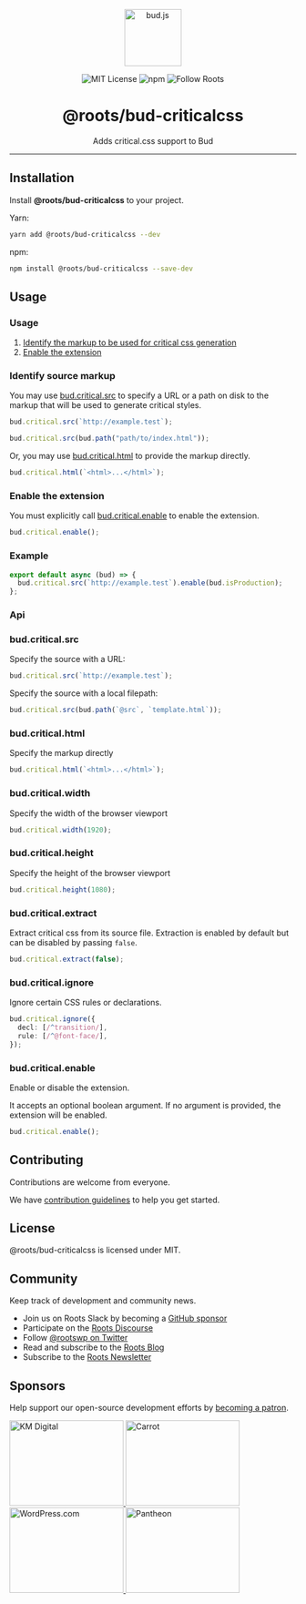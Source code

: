 <p align="center"><img src="https://cdn.roots.io/app/uploads/logo-bud.svg" height="100" alt="bud.js" /></p>

<p align="center">
  <img alt="MIT License" src="https://img.shields.io/github/license/roots/bud?color=%23525ddc&style=flat-square" />
  <img alt="npm" src="https://img.shields.io/npm/v/@roots/bud.svg?color=%23525ddc&style=flat-square" />
  <img alt="Follow Roots" src="https://img.shields.io/twitter/follow/rootswp.svg?color=%23525ddc&style=flat-square" />
</p>

<h1 align="center"><strong>@roots/bud-criticalcss</strong></h1>

<p align="center">
  Adds critical.css support to Bud
</p>

---

## Installation

Install **@roots/bud-criticalcss** to your project.

Yarn:

```sh
yarn add @roots/bud-criticalcss --dev
```

npm:

```sh
npm install @roots/bud-criticalcss --save-dev
```

## Usage

### Usage

1. [Identify the markup to be used for critical css generation](#identify-source-markup)
2. [Enable the extension](#enable-the-extension)

### Identify source markup

You may use [bud.critical.src](#budcriticalsrc) to specify a URL or a path on disk to the markup that will be used to generate critical styles.

```typescript title="bud.config.mjs"
bud.critical.src(`http://example.test`);
```

```typescript title="bud.config.mjs"
bud.critical.src(bud.path("path/to/index.html"));
```

Or, you may use [bud.critical.html](#budcriticalhtml) to provide the markup directly.

```typescript title="bud.config.mjs"
bud.critical.html(`<html>...</html>`);
```

### Enable the extension

You must explicitly call [bud.critical.enable](#budcriticalenable) to enable the extension.

```typescript title="bud.config.mjs"
bud.critical.enable();
```

### Example

```typescript title="bud.config.mjs"
export default async (bud) => {
  bud.critical.src(`http://example.test`).enable(bud.isProduction);
};
```

### Api

### bud.critical.src

Specify the source with a URL:

```typescript title="bud.config.mjs"
bud.critical.src(`http://example.test`);
```

Specify the source with a local filepath:

```typescript title="bud.config.mjs"
bud.critical.src(bud.path(`@src`, `template.html`));
```

### bud.critical.html

Specify the markup directly

```typescript title="bud.config.mjs"
bud.critical.html(`<html>...</html>`);
```

### bud.critical.width

Specify the width of the browser viewport

```typescript title="bud.config.mjs"
bud.critical.width(1920);
```

### bud.critical.height

Specify the height of the browser viewport

```typescript title="bud.config.mjs"
bud.critical.height(1080);
```

### bud.critical.extract

Extract critical css from its source file. Extraction is enabled by default but can be disabled by passing `false`.

```typescript title="bud.config.mjs"
bud.critical.extract(false);
```

### bud.critical.ignore

Ignore certain CSS rules or declarations.

```typescript title="bud.config.mjs"
bud.critical.ignore({
  decl: [/^transition/],
  rule: [/^@font-face/],
});
```

### bud.critical.enable

Enable or disable the extension.

It accepts an optional boolean argument. If no argument is provided, the extension will be enabled.

```typescript title="bud.config.mjs"
bud.critical.enable();
```

## Contributing

Contributions are welcome from everyone.

We have [contribution guidelines](https://github.com/roots/guidelines/blob/master/CONTRIBUTING.md) to help you get started.

## License

@roots/bud-criticalcss is licensed under MIT.

## Community

Keep track of development and community news.

- Join us on Roots Slack by becoming a [GitHub
  sponsor](https://github.com/sponsors/roots)
- Participate on the [Roots Discourse](https://discourse.roots.io/)
- Follow [@rootswp on Twitter](https://twitter.com/rootswp)
- Read and subscribe to the [Roots Blog](https://roots.io/blog/)
- Subscribe to the [Roots Newsletter](https://roots.io/subscribe/)

## Sponsors

Help support our open-source development efforts by [becoming a patron](https://www.patreon.com/rootsdev).

<a href="https://k-m.com/">
<img src="https://cdn.roots.io/app/uploads/km-digital.svg" alt="KM Digital" width="200" height="150"/>
</a>
<a href="https://carrot.com/">
<img src="https://cdn.roots.io/app/uploads/carrot.svg" alt="Carrot" width="200" height="150"/>
</a>
<a href="https://wordpress.com/">
<img src="https://cdn.roots.io/app/uploads/wordpress.svg" alt="WordPress.com" width="200" height="150"/>
</a>
<a href="https://pantheon.io/">
<img src="https://cdn.roots.io/app/uploads/pantheon.svg" alt="Pantheon" width="200" height="150"/>
</a>

